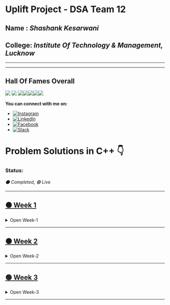 # Uplift Project - DSA Team 12



## Name   : *Shashank Kesarwani*
## College: *Institute Of Technology & Management, Lucknow*

---
---

## Hall Of Fames Overall

[![](https://sourcerer.io/fame/amshashank/AasthaGithub/DSA_Team12_Uplift_Project/images/3)](https://sourcerer.io/fame/amshashank/AasthaGithub/DSA_Team12_Uplift_Project/links/3)
[![](https://sourcerer.io/fame/amshashank/AasthaGithub/DSA_Team12_Uplift_Project/images/4)](https://sourcerer.io/fame/amshashank/AasthaGithub/DSA_Team12_Uplift_Project/links/4)
[![](https://sourcerer.io/fame/amshashank/AasthaGithub/DSA_Team12_Uplift_Project/images/0)](https://sourcerer.io/fame/amshashank/AasthaGithub/DSA_Team12_Uplift_Project/links/0)[![](https://sourcerer.io/fame/amshashank/AasthaGithub/DSA_Team12_Uplift_Project/images/1)](https://sourcerer.io/fame/amshashank/AasthaGithub/DSA_Team12_Uplift_Project/links/1)[![](https://sourcerer.io/fame/amshashank/AasthaGithub/DSA_Team12_Uplift_Project/images/2)](https://sourcerer.io/fame/amshashank/AasthaGithub/DSA_Team12_Uplift_Project/links/2)[![](https://sourcerer.io/fame/amshashank/AasthaGithub/DSA_Team12_Uplift_Project/images/5)](https://sourcerer.io/fame/amshashank/AasthaGithub/DSA_Team12_Uplift_Project/links/5)[![](https://sourcerer.io/fame/amshashank/AasthaGithub/DSA_Team12_Uplift_Project/images/6)](https://sourcerer.io/fame/amshashank/AasthaGithub/DSA_Team12_Uplift_Project/links/6)


**You can connect with me on:**
* [![Instagram](https://img.shields.io/badge/connect-%40ShashankKesarwani-%230077B5?style=flat&logo=Instagram)](https://www.instagram.com/am.shashank)
* [![LinkedIn](https://img.shields.io/badge/connect-%40ShashankKesarwani-%230077B5?style=flat&logo=LinkedIn)](https://www.linkedin.com/in/am-shashank/)
* [![Facebook](https://img.shields.io/badge/connect-%40ShashankKesarwani-%230077B5?style=flat&logo=Facebook)](https://www.facebook.com/me.shashank/)
* [![Slack](https://img.shields.io/badge/Slack-Shashank-yellow)](https://app.slack.com/client/T0145PE3493/C0140D0LQ78/user_profile/U014JTYJE1Y)


# Problem Solutions in C++ 👇
### Status:
*⚫ Completed,  🟢 Live*

---


## [⚫ Week 1](https://github.com/AasthaGithub/DSA_Team12_Uplift_Project/tree/master/Loops_Patterns_Print/InputOutput/Shashank/Week-1)
<details>
  <summary>Open Week-1</summary>
  
  
#### [⚫ Day-1](https://github.com/AasthaGithub/DSA_Team12_Uplift_Project/tree/master/Loops_Patterns_Print/InputOutput/Shashank/Week-1/Day-1)

#### [⚫ Day-2](https://github.com/AasthaGithub/DSA_Team12_Uplift_Project/tree/master/Loops_Patterns_Print/InputOutput/Shashank/Week-1/Day-2)

#### [⚫ Day-3](https://github.com/AasthaGithub/DSA_Team12_Uplift_Project/tree/master/Loops_Patterns_Print/InputOutput/Shashank/Week-1/Day-3)

#### [⚫ Day-4](https://github.com/AasthaGithub/DSA_Team12_Uplift_Project/tree/master/Loops_Patterns_Print/InputOutput/Shashank/Week-1/Day-4)

#### [⚫ Day-5](https://github.com/AasthaGithub/DSA_Team12_Uplift_Project/tree/master/Loops_Patterns_Print/InputOutput/Shashank/Week-1/Day-5)

#### [⚫ Day-6](https://github.com/AasthaGithub/DSA_Team12_Uplift_Project/tree/master/Loops_Patterns_Print/InputOutput/Shashank/Week-1/Day-6)

#### [⚫ Day-7](https://github.com/AasthaGithub/DSA_Team12_Uplift_Project/tree/master/Loops_Patterns_Print/InputOutput/Shashank/Week-1/Day-7)

</details>

---

## [⚫ Week 2](https://github.com/AasthaGithub/DSA_Team12_Uplift_Project/tree/master/Loops_Patterns_Print/InputOutput/Shashank/Week-2)
<details>
  <summary>Open Week-2</summary>


#### [⚫ Day-8](https://github.com/AasthaGithub/DSA_Team12_Uplift_Project/tree/master/Loops_Patterns_Print/InputOutput/Shashank/Week-2/Day-8)

#### [⚫ Day-9](https://github.com/AasthaGithub/DSA_Team12_Uplift_Project/tree/master/Loops_Patterns_Print/InputOutput/Shashank/Week-2/Day-9)

#### [⚫ Day-10](https://github.com/AasthaGithub/DSA_Team12_Uplift_Project/tree/master/Loops_Patterns_Print/InputOutput/Shashank/Week-2/Day-10)

#### [⚫ Day-11](https://github.com/AasthaGithub/DSA_Team12_Uplift_Project/tree/master/Loops_Patterns_Print/InputOutput/Shashank/Week-2/Day-11)

#### [⚫ Day-12](https://github.com/AasthaGithub/DSA_Team12_Uplift_Project/tree/master/Loops_Patterns_Print/InputOutput/Shashank/Week-2/Day-12)

#### [⚫ Day-13](https://github.com/AasthaGithub/DSA_Team12_Uplift_Project/tree/master/Loops_Patterns_Print/InputOutput/Shashank/Week-2/Day-13)

#### [⚫ Day-14](https://github.com/AasthaGithub/DSA_Team12_Uplift_Project/tree/master/Loops_Patterns_Print/InputOutput/Shashank/Week-2/Day-14)

</details>

---

## [🟢 Week 3](https://github.com/AasthaGithub/DSA_Team12_Uplift_Project/tree/master/Loops_Patterns_Print/InputOutput/Shashank/Week-3)

<details>
  <summary>Open Week-3</summary>

#### [⚫ Day-15](https://github.com/AasthaGithub/DSA_Team12_Uplift_Project/tree/master/Loops_Patterns_Print/InputOutput/Shashank/Week-3/Day-15)

#### [⚫ Day-16](https://github.com/AasthaGithub/DSA_Team12_Uplift_Project/tree/master/Loops_Patterns_Print/InputOutput/Shashank/Week-3/Day-16)

#### [🟢 Day-17](https://github.com/AasthaGithub/DSA_Team12_Uplift_Project/tree/master/Loops_Patterns_Print/InputOutput/Shashank/Week-3/Day-17)

</details>

---

